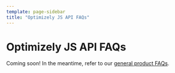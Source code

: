 ```yaml
---
template: page-sidebar
title: "Optimizely JS API FAQs"
---
```


# Optimizely JS API FAQs

Coming soon! In the meantime, refer to our [general product FAQs](https://help.optimizely.com/hc/en-us/articles/200904580).
